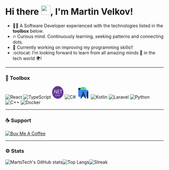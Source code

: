 # Hi there <img src="https://raw.githubusercontent.com/MartinHeinz/MartinHeinz/master/wave.gif" width="30px" height="30px"/>, I'm Martin Velkov!

- 👨‍💻 A Software Developer experienced with the technologies listed in the **toolbox** below. 
- 🔥 Curious mind. Continuously learning, seeking patterns and connecting dots.
- 🔭 Currently working on improving my programming skills!! 
- :octocat: I’m looking forward to learn from all amazing minds 🧠 in the tech world 🌍!


---

### 🧰 Toolbox

<img
  src="https://cdn.worldvectorlogo.com/logos/react-2.svg"
  alt="React"
  width="40px"
  height="40px"
  />
<img
  src="https://cdn.worldvectorlogo.com/logos/typescript-2.svg"
  alt="TypeScript"
  width="36px"
  height="40px"
/>
<img
  src="https://raw.githubusercontent.com/devicons/devicon/master/icons/dotnetcore/dotnetcore-original.svg"
  alt=".NET Core"
  width="36px"
  height="40px"
/>
<img
  src="https://cdn.worldvectorlogo.com/logos/c--4.svg"
  alt="C#"
  width="36px"
  height="40px"
/>
<img
  src="https://raw.githubusercontent.com/devicons/devicon/1119b9f84c0290e0f0b38982099a2bd027a48bf1/icons/androidstudio/androidstudio-original.svg"
  alt="Android Studio"
  width="40px"
  height="40px"
/>
<img
  src="https://cdn.worldvectorlogo.com/logos/kotlin-1.svg"
  alt="Kotlin"
  width="30px"
  height="40px"
/>
<img
  src="https://cdn.worldvectorlogo.com/logos/laravel-2.svg"
  alt="Laravel"
  width="40px"
  height="40px"
/>
<img
  src="https://cdn.worldvectorlogo.com/logos/python-5.svg"
  alt="Python"
  width="36px"
  height="40px"
/>
<img
  src="https://cdn.worldvectorlogo.com/logos/c.svg"
  alt="C++"
  width="36px"
  height="40px"
/>
<img
  src="https://cdn.worldvectorlogo.com/logos/docker-4.svg"
  alt="Docker"
  width="40px"
  height="40px"
/>

---

### ☕ Support

<a href="https://www.buymeacoffee.com/martstech" target="_blank">
  <img src="https://cdn.buymeacoffee.com/buttons/v2/default-yellow.png" alt="Buy Me A Coffee" height="60px" width="217px" />
</a>

---

### ⚙ Stats
![MartsTech's GitHub stats](https://github-readme-stats.vercel.app/api?username=MartsTech&show_icons=true&theme=react)![Top Langs](https://github-readme-stats.vercel.app/api/top-langs/?username=MartsTech&layout=compact&theme=react)![Streak](https://github-readme-streak-stats.herokuapp.com/?user=MartsTech&theme=react)
